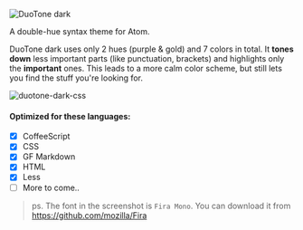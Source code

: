 <img alt="DuoTone dark" sizes="272px"
  src="https://cloud.githubusercontent.com/assets/378023/6996305/4d567190-dbbb-11e4-8ae8-4be016a85c68.png"
  srcset="https://cloud.githubusercontent.com/assets/378023/6995981/3d455d76-dba6-11e4-9740-23202591201b.png 544w">

A double-hue syntax theme for Atom.

DuoTone dark uses only 2 hues (purple & gold) and 7 colors in total. It __tones down__ less important parts (like punctuation, brackets) and highlights only the __important__ ones. This leads to a more calm color scheme, but still lets you find the stuff you're looking for.

![duotone-dark-css](https://cloud.githubusercontent.com/assets/378023/6996081/4dc96804-dbab-11e4-95f9-cc06a67452cb.png)

#### Optimized for these languages:

- [x] CoffeeScript
- [x] CSS
- [x] GF Markdown
- [x] HTML
- [x] Less
- [ ] More to come..

> ps. The font in the screenshot is `Fira Mono`. You can download it from https://github.com/mozilla/Fira

